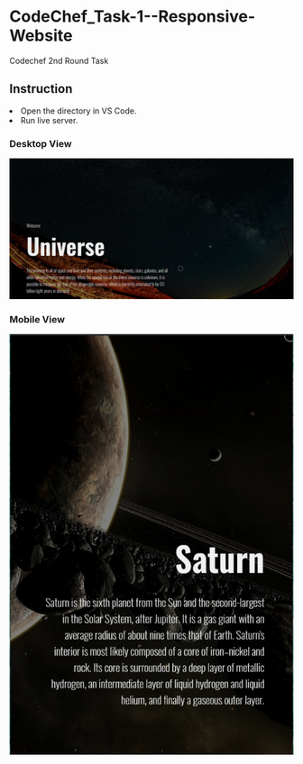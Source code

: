 # CodeChef_Task-1--Responsive-Website
 Codechef 2nd Round Task
<h2>Instruction</h2>
<li>Open the directory in VS Code.</li>
<li>Run live server.</li>

<h3>Desktop View</h3>
<img src="/dem_img/1.PNG">
<h3>Mobile View</h3>
<img src="/dem_img/2.PNG">
